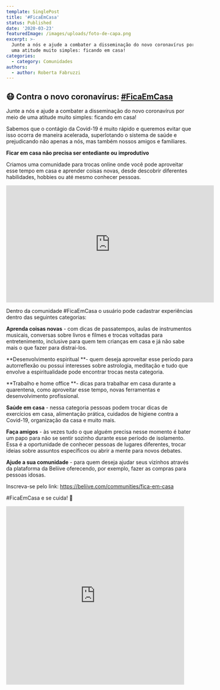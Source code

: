 ```yaml
---
template: SinglePost
title: '#FicaEmCasa'
status: Published
date: '2020-03-23'
featuredImage: /images/uploads/foto-de-capa.png
excerpt: >-
  Junte a nós e ajude a combater a disseminação do novo coronavírus por meio de
  uma atitude muito simples: ficando em casa!
categories:
  - category: Comunidades
authors:
  - author: Roberta Fabruzzi
---
```

## 😷 Contra o novo coronavírus: [\#FicaEmCasa](https://beliive.com/communities/fica-em-casa)



Junte a nós e ajude a combater a disseminação do novo coronavírus por meio de uma atitude muito simples: ficando em casa!

Sabemos que o contágio da Covid-19 é muito rápido e queremos evitar que isso ocorra de maneira acelerada, superlotando o sistema de saúde e prejudicando não apenas a nós, mas também nossos amigos e familiares. 

**Ficar em casa não precisa ser entediante ou improdutivo**

Criamos uma comunidade para trocas online onde você pode aproveitar esse tempo em casa e aprender coisas novas, desde descobrir diferentes habilidades, hobbies ou até mesmo conhecer pessoas.

<iframe width="560" height="315" src="https://www.youtube.com/embed/PdkIO0HWydw" frameborder="0" allow="accelerometer; autoplay; encrypted-media; gyroscope; picture-in-picture" allowfullscreen></iframe>


Dentro da comunidade #FicaEmCasa o usuário pode cadastrar experiências dentro das seguintes categorias:

**Aprenda coisas novas** - com dicas de passatempos, aulas de instrumentos musicais, conversas sobre livros e filmes e trocas voltadas para entretenimento, inclusive para quem tem crianças em casa e já não sabe mais o que fazer para distraí-los.

**Desenvolvimento espiritual **- quem deseja aproveitar esse período para autorreflexão ou possui interesses sobre astrologia, meditação e tudo que envolve a espiritualidade pode encontrar trocas nesta categoria.

**Trabalho e home office **- dicas para trabalhar em casa durante a quarentena, como aproveitar esse tempo, novas ferramentas e desenvolvimento profissional.

**Saúde em casa** - nessa categoria pessoas podem trocar dicas de exercícios em casa, alimentação prática, cuidados de higiene contra a Covid-19, organização da casa e muito mais.

**Faça amigos** - às vezes tudo o que alguém precisa nesse momento é bater um papo para não se sentir sozinho durante esse período de isolamento. Essa é a oportunidade de conhecer pessoas de lugares diferentes, trocar ideias sobre assuntos específicos ou abrir a mente para novos debates.

**Ajude a sua comunidade** - para quem deseja ajudar seus vizinhos através da plataforma da Beliive oferecendo, por exemplo, fazer as compras para pessoas idosas.

Inscreva-se pelo link:
https://beliive.com/communities/fica-em-casa

\#FicaEmCasa e se cuida! 💙

<iframe src="https://giphy.com/embed/3d78gEFm6wdPTfXO0K" width="480" height="480" frameBorder="0" class="giphy-embed" allowFullScreen></iframe><p><a href="https://giphy.com/gifs/3d78gEFm6wdPTfXO0K"></a></p>
